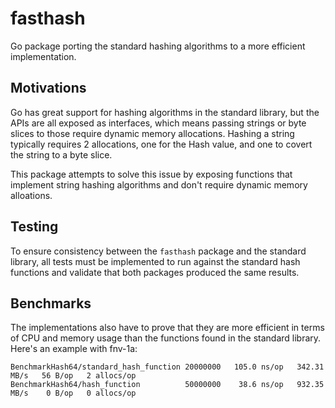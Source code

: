 # fasthash
Go package porting the standard hashing algorithms to a more efficient implementation.

## Motivations

Go has great support for hashing algorithms in the standard library, but the
APIs are all exposed as interfaces, which means passing strings or byte slices
to those require dynamic memory allocations. Hashing a string typically requires
2 allocations, one for the Hash value, and one to covert the string to a byte
slice.

This package attempts to solve this issue by exposing functions that implement
string hashing algorithms and don't require dynamic memory alloations.

## Testing

To ensure consistency between the `fasthash` package and the standard library,
all tests must be implemented to run against the standard hash functions and
validate that both packages produced the same results.

## Benchmarks

The implementations also have to prove that they are more efficient in terms of
CPU and memory usage than the functions found in the standard library.  
Here's an example with fnv-1a:
```
BenchmarkHash64/standard_hash_function 20000000   105.0 ns/op   342.31 MB/s   56 B/op   2 allocs/op
BenchmarkHash64/hash_function          50000000    38.6 ns/op   932.35 MB/s    0 B/op   0 allocs/op
```
